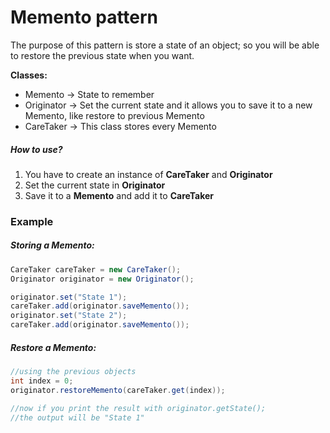 # Memento pattern

The purpose of this pattern is store a state of an object; so you will be able to restore the previous state when you want.

**Classes:**

- Memento -> State to remember
- Originator -> Set the current state and it allows you to save it to a new Memento, like restore to previous Memento
- CareTaker -> This class stores every Memento



##### How to use?

1. You have to create an instance of **CareTaker** and **Originator**
2. Set the current state in **Originator**
3. Save it to a **Memento** and add it to **CareTaker**



### Example

##### Storing a Memento: 

```java
CareTaker careTaker = new CareTaker();
Originator originator = new Originator();

originator.set("State 1");
careTaker.add(originator.saveMemento());
originator.set("State 2");
careTaker.add(originator.saveMemento());
```



##### Restore a Memento:

```java
//using the previous objects
int index = 0;
originator.restoreMemento(careTaker.get(index));

//now if you print the result with originator.getState();
//the output will be "State 1"
```